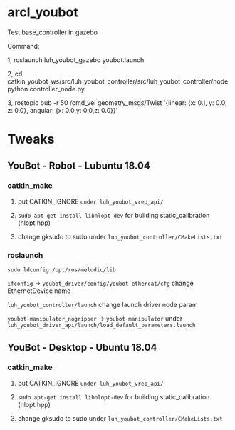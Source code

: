 # arcl_youbot

Test base_controller in gazebo

Command: 

1, roslaunch luh_youbot_gazebo youbot.launch  

2, cd catkin_youbot_ws/src/luh_youbot_controller/src/luh_youbot_controller/node  
   python controller_node.py  
   
3, rostopic pub -r 50 /cmd_vel geometry_msgs/Twist  '{linear:  {x: 0.1, y: 0.0, z: 0.0}, angular: {x: 0.0,y: 0.0,z: 0.0}}'


# Tweaks
## YouBot - Robot - Lubuntu 18.04
### catkin_make
1. put CATKIN_IGNORE `under luh_youbot_vrep_api/`

2. `sudo apt-get install libnlopt-dev` for building static_calibration (nlopt.hpp)

3. change gksudo to sudo under `luh_youbot_controller/CMakeLists.txt`

### roslaunch
`sudo ldconfig /opt/ros/melodic/lib`

`ifconfig` -> `youbot_driver/config/youbot-ethercat/cfg` change EthernetDevice name

`luh_youbot_controller/launch` change launch driver node param

`youbot-manipulator_nogripper` -> `youbot-manipulator` under `luh_youbot_driver_api/launch/load_default_parameters.launch`

## YouBot - Desktop - Ubuntu 18.04
### catkin_make
1. put CATKIN_IGNORE `under luh_youbot_vrep_api/`

2. `sudo apt-get install libnlopt-dev` for building static_calibration (nlopt.hpp)

3. change gksudo to sudo under `luh_youbot_controller/CMakeLists.txt`
